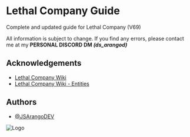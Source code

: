 # Lethal Company Guide

Complete and updated guide for Lethal Company (V69)

All information is subject to change. If you find any errors, please contact me at my **PERSONAL DISCORD DM *(ds_arangod)***
## Acknowledgements

- [Lethal Company Wiki](https://lethal-company.fandom.com/wiki/Lethal_Company_Wiki)
- [Lethal Company Wiki - Entities](https://lethal-company.fandom.com/wiki/Entity)


## Authors

- [@JSArangoDEV](https://github.com/JSArangoDEV)


![Logo](https://i.ibb.co/WfWWmrn/Github-Banner.png)